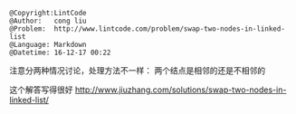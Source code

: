 ```
@Copyright:LintCode
@Author:   cong liu
@Problem:  http://www.lintcode.com/problem/swap-two-nodes-in-linked-list
@Language: Markdown
@Datetime: 16-12-17 00:22
```

注意分两种情况讨论，处理方法不一样：
两个结点是相邻的还是不相邻的

这个解答写得很好
http://www.jiuzhang.com/solutions/swap-two-nodes-in-linked-list/